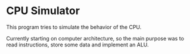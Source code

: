 # CPU Simulator
This program tries to simulate the behavior of the CPU.

Currently starting on computer architecture, so the main purpose was to read instructions, store some data and implement an ALU.

